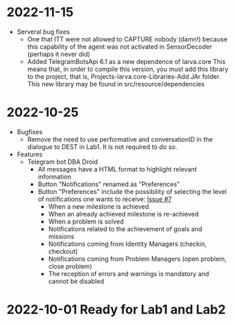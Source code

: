 
# 2022-11-15
   - Serveral bug fixes
      - One that ITT were not allowed to CAPTURE nobody (damn!) because this capability of the agent was not activated in SensorDecoder (perhaps it never did)
      - Added TelegramBotsApi 6.1 as a new dependence of larva.core This means that, in order to compile this version, you must add this library to the project, that is, Projects-larva.core-Libraries-Add JAr folder. This new library  may be found in src/resource/dependencies
      
# 2022-10-25
   - Bugfixes
      - Remove the need to use performative and conversationID in the dialogue to DEST in Lab1. It is not required to do so.
   - Features
      - Telegram bot DBA Droid
         - All messages have a HTML format to highlight relevant information
         - Button "Notifications" renamed as "Preferences"
         - Button "Preferences" include the possibility of selecting the level of notifications one wants to receive: [Issue #7](https://github.com/Anatoli-Grishenko/es.ugr.larva.core/issues/7)
            - When a new milestone is achieved
            - When an already achieved milestone is re-achieved
            - When a problem is solved
            - Notifications related to the achievement of goals and missions
            - Notifications coming from Identity Managers (checkin, checkout)
            - Notifications coming from Problem Managers (open problem, close problem)
            - The reception of errors and warnings is mandatory and cannot be disabled

# 2022-10-01 Ready for Lab1 and Lab2
